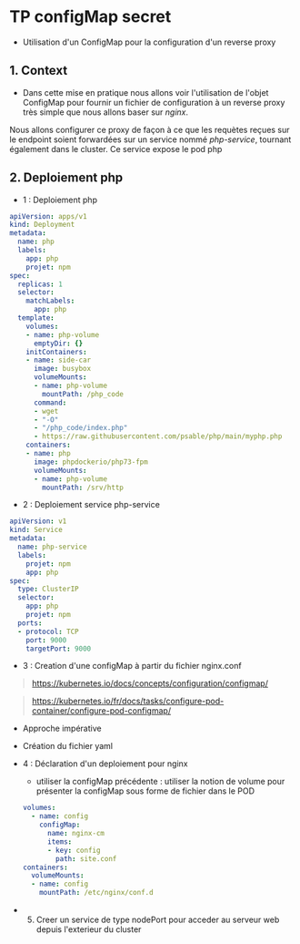 # TP configMap secret


- Utilisation d'un ConfigMap pour la configuration d'un reverse proxy

## 1. Context

- Dans cette mise en pratique nous allons voir l'utilisation de l'objet ConfigMap pour fournir un fichier de configuration à un reverse proxy très simple que nous allons baser sur *nginx*.

Nous allons configurer ce proxy de façon à ce que les requètes reçues sur le endpoint  soient forwardées sur un service nommé *php-service*, tournant également dans le cluster. Ce service expose le pod php

## 2. Deploiement php

- 1 : Deploiement php

```yaml
apiVersion: apps/v1
kind: Deployment
metadata:
  name: php
  labels:
    app: php
    projet: npm
spec:
  replicas: 1
  selector:
    matchLabels:
      app: php
  template:
    volumes:
    - name: php-volume
      emptyDir: {}
    initContainers:
    - name: side-car
      image: busybox
      volumeMounts:
      - name: php-volume
        mountPath: /php_code
      command:
      - wget
      - "-O"
      - "/php_code/index.php"
      - https://raw.githubusercontent.com/psable/php/main/myphp.php
    containers:
    - name: php
      image: phpdockerio/php73-fpm
      volumeMounts:
      - name: php-volume
        mountPath: /srv/http
```

- 2 : Deploiement service php-service

```yaml
apiVersion: v1
kind: Service
metadata:
  name: php-service
  labels:
    projet: npm
    app: php
spec:
  type: ClusterIP
  selector:
    app: php
    projet: npm
  ports:
  - protocol: TCP
    port: 9000
    targetPort: 9000
```

- 3 : Creation d'une configMap à partir du fichier nginx.conf

> https://kubernetes.io/docs/concepts/configuration/configmap/

> https://kubernetes.io/fr/docs/tasks/configure-pod-container/configure-pod-configmap/

- Approche impérative
- Création du fichier yaml


- 4 : Déclaration d'un deploiement pour nginx

    - utiliser la configMap précédente : utiliser la notion de volume pour présenter la configMap sous forme de fichier dans le POD

    ```yaml
    volumes:
      - name: config
        configMap:
          name: nginx-cm
          items:
          - key: config
            path: site.conf
    containers:
      volumeMounts:
      - name: config
        mountPath: /etc/nginx/conf.d
    ```

- 5. Creer un service de type nodePort pour acceder au serveur web depuis l'exterieur du cluster